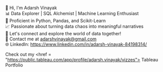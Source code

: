 👋 Hi, I'm Adarsh Vinayak<br>
📊 Data Explorer | SQL Alchemist | Machine Learning Enthusiast <br>
🐍 Proficient in Python, Pandas, and Scikit-Learn<br>
📈 Passionate about turning data chaos into meaningful narratives<br>
💬 Let's connect and explore the world of data together!<br>
📧 Contact me at adarshvinayak@gmail.com <br>
🌐 LinkedIn: https://www.linkedin.com/in/adarsh-vinayak-84198314/


Check out my <href = "https://public.tableau.com/app/profile/adarsh.vinayak/vizzes"> Tableau Portfolio </href>
<!---
adarshvinayak/adarshvinayak is a ✨ special ✨ repository because its `README.md` (this file) appears on your GitHub profile.
You can click the Preview link to take a look at your changes.
--->
